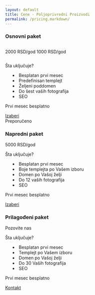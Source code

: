 ```yaml
---
layout: default
title: Cene - Poljoprivredni Proizvodi
permalink: /pricing.markdown/
---
```


<section class="container my-5">
  <div class="row justify-content-center g-4">
    <div class="col-md-4">
      <div class="card text-center pricing-card p-4">
        <div class="card-body h-100">
          <h3 class="card-title">Osnovni paket</h3>
          <p
            class="text-muted text-decoration-line-through"
            style="display: inline-block"
          >
            2000 RSD/god
          </p>
          <p class="price" style="display: inline-block">1000 RSD/god</p>
          <p>Šta uključuje?</p>
          <ul class="p-0" style="list-style-position: inside">
            <li>Besplatan prvi mesec</li>
            <li>Predefinisan templejt</li>
            <li>Željeni poddomen</li>
            <li>Do šest vaših fotografija</li>
            <li>SEO</li>
          </ul>
          <p>Prvi mesec besplatno</p>
          <a href="#" class="btn btn-primary m-0">Izaberi</a>
        </div>
      </div>
    </div>
    <div class="col-md-4">
      <div class="card text-center pricing-card p-4">
        <div class="card-body h-100">
          <span
            class="position-absolute top-0 translate-middle badge rounded-pill"
            id="recommended"
          >
            Preporučeno
          </span>
          <h3 class="card-title">Napredni paket</h3>
          <p class="price">5000 RSD/god</p>
          <p>Šta uključuje?</p>
          <ul class="p-0" style="list-style-position: inside">
            <li>Besplatan prvi mesec</li>
            <li>Boje templejta po Vašem izboru</li>
            <li>Domen po Vašoj želji</li>
            <li>Do 12 vaših fotografija</li>
            <li>SEO</li>
          </ul>
          <p>Prvi mesec besplatno</p>
          <a href="#" class="btn btn-primary">Izaberi</a>
        </div>
      </div>
    </div>
    <div class="col-md-4">
      <div class="card text-center pricing-card p-4">
        <div class="card-body h-100">
          <h3 class="card-title">Prilagođeni paket</h3>
          <p class="price">Pozovite nas</p>
          <p>Šta uključuje?</p>
          <ul class="p-0" style="list-style-position: inside">
            <li>Besplatan prvi mesec</li>
            <li>Templejt po Vašem izboru</li>
            <li>Domen po Vašoj želji</li>
            <li>Do 30 Vaših fotografija</li>
            <li>SEO</li>
          </ul>
          <p>Prvi mesec besplatno</p>
          <a href="#" class="btn btn-primary">Kontakt</a>
        </div>
      </div>
    </div>
  </div>
</section>
